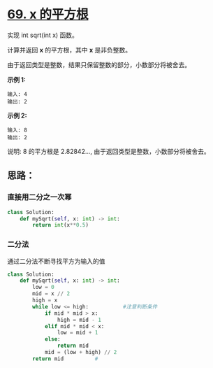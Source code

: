 # [69. x 的平方根](https://leetcode-cn.com/problems/sqrtx/)

实现 int sqrt(int x) 函数。

计算并返回 **x** 的平方根，其中 **x** 是非负整数。

由于返回类型是整数，结果只保留整数的部分，小数部分将被舍去。

**示例 1:**

    输入: 4
    输出: 2
**示例 2:**

    输入: 8
    输出: 2
说明: 8 的平方根是 2.82842..., 
     由于返回类型是整数，小数部分将被舍去。

## 思路：
### 直接用二分之一次幂
```python
class Solution:
    def mySqrt(self, x: int) -> int:
        return int(x**0.5)
```
### 二分法
通过二分法不断寻找平方为输入的值
```python
class Solution:
    def mySqrt(self, x: int) -> int:
        low = 0
        mid = x // 2
        high = x
        while low <= high:           #注意判断条件
            if mid * mid > x:
                high = mid - 1
            elif mid * mid < x:
                low = mid + 1
            else:
                return mid
            mid = (low + high) // 2
        return mid          #
```
